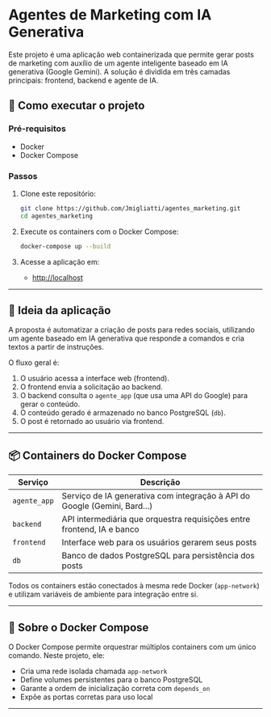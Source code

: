 # Agentes de Marketing com IA Generativa

Este projeto é uma aplicação web containerizada que permite gerar posts de marketing com auxílio de um agente inteligente baseado em IA generativa (Google Gemini). A solução é dividida em três camadas principais: frontend, backend e agente de IA.

## 🔧 Como executar o projeto

### Pré-requisitos

- Docker
- Docker Compose

### Passos

1. Clone este repositório:
   ```bash
   git clone https://github.com/Jmigliatti/agentes_marketing.git
   cd agentes_marketing
   ```

2. Execute os containers com o Docker Compose:
   ```bash
   docker-compose up --build
   ```

3. Acesse a aplicação em:
   - [http://localhost](http://localhost)

---

## 🧠 Ideia da aplicação

A proposta é automatizar a criação de posts para redes sociais, utilizando um agente baseado em IA generativa que responde a comandos e cria textos a partir de instruções.

O fluxo geral é:

1. O usuário acessa a interface web (frontend).
2. O frontend envia a solicitação ao backend.
3. O backend consulta o `agente_app` (que usa uma API do Google) para gerar o conteúdo.
4. O conteúdo gerado é armazenado no banco PostgreSQL (`db`).
5. O post é retornado ao usuário via frontend.

---

## 📦 Containers do Docker Compose

| Serviço      | Descrição                                                                 |
|--------------|---------------------------------------------------------------------------|
| `agente_app`  | Serviço de IA generativa com integração à API do Google (Gemini, Bard...) |
| `backend`    | API intermediária que orquestra requisições entre frontend, IA e banco    |
| `frontend`   | Interface web para os usuários gerarem seus posts                         |
| `db`         | Banco de dados PostgreSQL para persistência dos posts                     |

Todos os containers estão conectados à mesma rede Docker (`app-network`) e utilizam variáveis de ambiente para integração entre si.

---

## 🐳 Sobre o Docker Compose

O Docker Compose permite orquestrar múltiplos containers com um único comando. Neste projeto, ele:

- Cria uma rede isolada chamada `app-network`
- Define volumes persistentes para o banco PostgreSQL
- Garante a ordem de inicialização correta com `depends_on`
- Expõe as portas corretas para uso local

---
